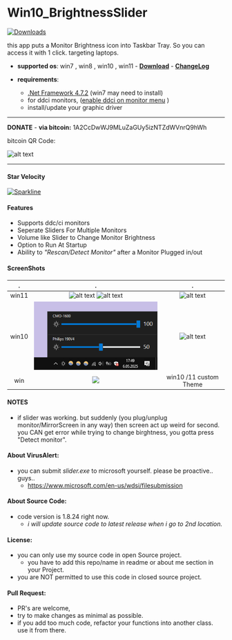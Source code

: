 

# Win10_BrightnessSlider

[![Downloads](https://img.shields.io/github/downloads/blackholeearth/Win10_BrightnessSlider/total.svg)](https://github.com/blackholeearth/Win10_BrightnessSlider/releases/latest)

this app puts a Monitor Brightness icon into Taskbar Tray. So you can access it with 1 click.
targeting laptops. 

* **supported os**:  win7 , win8 , win10 , win11  - [**Download**](https://github.com/blackholeearth/Win10_BrightnessSlider/releases)  -  [**ChangeLog**](https://github.com/blackholeearth/Win10_BrightnessSlider/releases)  
 
* **requirements**: 
  * [.Net Framework 4.7.2](https://dotnet.microsoft.com/en-us/download/dotnet-framework/thank-you/net472-offline-installer) (win7 may need to install)
  * for ddci monitors, ([enable ddci on monitor menu](enable%20ddc-ci.jpg?raw=true)
)
  * install/update your graphic driver 



-------------------
**DONATE** -  **via bitcoin:** 1A2CcDwWJ9MLuZaGUy5izNTZdWVnrQ9hWh

   bitcoin QR Code: 

   ![alt text](send_bitcoinQR.png?raw=true)

--------------------

#### Star Velocity
 [![Sparkline](https://stars.medv.io/blackholeearth/Win10_BrightnessSlider.svg)](https://stars.medv.io/blackholeearth/Win10_BrightnessSlider)


#### Features

* Supports ddc/ci monitors 
* Seperate Sliders For Multiple Monitors
* Volume like Slider to Change Monitor Brightness
* Option to Run At Startup
* Ability to *"Rescan/Detect Monitor"* after a Monitor Plugged in/out

#### ScreenShots

|**.**|**.**|**.**| 
|:---:|:---:|:---:| 
| win11 | ![alt text](ss/ss2_win11.png)   ![alt text](ss/ss2_win11_li.png)  |   ![alt text](ss/ss-wifi.jpg)  |
| win10 | ![alt text](ss/ss1b.png)| ![alt text](/ss/ss2.png) |   
| win  |  <img width="450" src="ss/ss2_win11_customTheme.png" > |   win10 /11 custom Theme   |


#### NOTES   
* if slider was working. but suddenly (you plug/unplug monitor/MirrorScreen in any way) then screen act up weird for second.
 you CAN get error while trying to change birghtness, you gotta press "Detect monitor".  

#### **About VirusAlert**: 
   * you can submit *slider.exe* to microsoft yourself. please be proactive.. guys..
     * https://www.microsoft.com/en-us/wdsi/filesubmission

#### **About Source Code**: 
   * code version is 1.8.24  right now. 
      * *i will update source code to latest release when i go to 2nd location.*

#### **License**: 
   * you can only use my source code in open Source project.
     * you have to add this repo/name  in readme or about me section in your Project. 
   * you are NOT permitted to use this code in  closed source project.  

#### **Pull Request**: 
   * PR's are welcome, 
   * try to make changes as minimal as possible. 
   * if you add too much code, refactor your functions into another class. use it from there.



